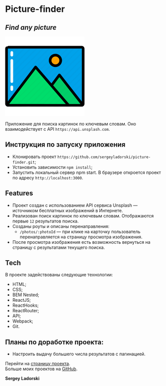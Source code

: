 # Picture-finder

## _Find any picture_

[![Mesto](./public/favicon.png)](https://sergeyladorski.github.io/picture-finder/)

Приложение для поиска картинок по ключевым словам. Оно взаимодействует c API `https://api.unsplash.com`.

## Инструкция по запуску приложения

- Клонировать проект `https://github.com/sergeyladorski/picture-finder.git`;
- Установить зависимости `npm install`;
- Запустить локальный сервер npm start. В браузере откроется проект по адресу `http://localhost:3000`.

## Features

- Проект создан c использованием API сервиса Unsplash — источником бесплатных изображений в Интернете.
- Реализован поиск картинок по ключевым словам. Отображаются первые `12` результатов поиска.
- Созданы роуты и описаны перенаправления:
  - `/photos/:photoId` — при клике на карточку пользователь перенаправляется на страницу просмотра изображения.
- После просмотра изображения есть возможность вернуться на страницу с результатами текущего поиска.

## Tech

В проекте задействованы следующие технологии:

- HTML;
- CSS;
- BEM Nested;
- ReactJS;
- ReactHooks;
- ReactRouter;
- API;
- Webpack;
- Git.

## Планы по доработке проекта:

- Настроить выдачу большего числа результатов с пагинацией.

Перейти на [страницу проекта](https://sergeyladorski.github.io/picture-finder/).  
Больше моих проектов на [GitHub](https://github.com/sergeyladorski).

**Sergey Ladorski**
